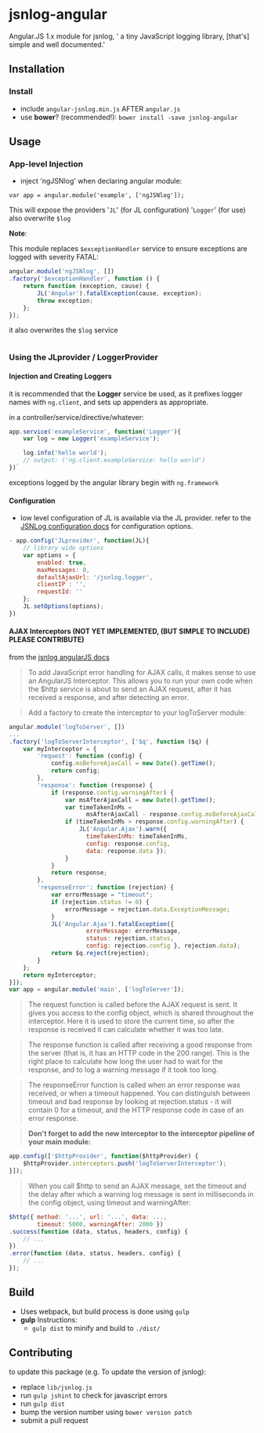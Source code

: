 # jsnlog-angular
Angular.JS 1.x module for jsnlog, ' a tiny JavaScript logging library, [that's] simple and well documented.'


## Installation 
### Install
- include `angular-jsnlog.min.js` AFTER `angular.js`
- use **bower**? (recommended!): `bower install -save jsnlog-angular`

## Usage 
### App-level Injection
- inject 'ngJSNlog' when declaring angular module: 
``` 
var app = angular.module('example', ['ngJSNlog']);
```

This will expose the providers '`JL`' (for JL configuration) '`Logger`' (for use) also overwrite `$log`

**Note**:

This module replaces `$exceptionHandler` service to ensure exceptions are logged with severity FATAL:
```javascript
angular.module('ngJSNlog', [])
.factory('$exceptionHandler', function () {
    return function (exception, cause) {
        JL('Angular').fatalException(cause, exception);
        throw exception;
    };
});
```

it also overwrites the `$log` service 

```javascript 

```

### Using the JLprovider / LoggerProvider 
#### Injection and Creating Loggers 
it is recommended that the **Logger** service be used, as it prefixes logger names with `ng.client`, and sets up appenders as appropriate.

in a controller/service/directive/whatever: 
```javascript 
app.service('exampleService', function('Logger'){
    var log = new Logger('exampleService');

    log.info('hello world');
    // output: ('ng.client.exampleService: hello world')
})`
```

exceptions logged by the angular library begin with `ng.framework`


#### Configuration 
- low level configuration of JL is available via the JL provider. refer to the [JSNLog configuration docs](http://js.jsnlog.com/Documentation/JSNLogJs/JL/SetOptions) for configuration options.

```javascript
- app.config('JLprovider', function(JL){
    // library wide options 
    var options = {
        enabled: true,
        maxMessages: 0,
        defaultAjaxUrl: '/jsnlog.logger',
        clientIP : '',
        requestId: ''
    };
    JL.setOptions(options);
})
```

#### AJAX Interceptors (NOT YET IMPLEMENTED, (BUT SIMPLE TO INCLUDE) PLEASE CONTRIBUTE)
from the [jsnlog angularJS docs](http://js.jsnlog.com/Documentation/GetStartedLogging/AngularJsErrorHandling)

>To add JavaScript error handling for AJAX calls, it makes sense to use an AngularJS Interceptor. This allows you to run your own code when the $http service is about to send an AJAX request, after it has received a response, and after detecting an error.

>Add a factory to create the interceptor to your logToServer module:

```javascript
angular.module('logToServer', [])
...
.factory('logToServerInterceptor', ['$q', function ($q) {
    var myInterceptor = {
        'request': function (config) {
            config.msBeforeAjaxCall = new Date().getTime();
            return config;
        },
        'response': function (response) {
            if (response.config.warningAfter) {
                var msAfterAjaxCall = new Date().getTime();
                var timeTakenInMs = 
                      msAfterAjaxCall - response.config.msBeforeAjaxCall;
                if (timeTakenInMs > response.config.warningAfter) {
                    JL('Angular.Ajax').warn({ 
                      timeTakenInMs: timeTakenInMs, 
                      config: response.config, 
                      data: response.data });
                }
            }
            return response;
        },
        'responseError': function (rejection) {
            var errorMessage = "timeout";
            if (rejection.status != 0) {
                errorMessage = rejection.data.ExceptionMessage;
            }
            JL('Angular.Ajax').fatalException({ 
                      errorMessage: errorMessage, 
                      status: rejection.status, 
                      config: rejection.config }, rejection.data);
            return $q.reject(rejection);
        }
    };
    return myInterceptor;
}]);
var app = angular.module('main', ['logToServer']);
```

>The request function is called before the AJAX request is sent. It gives you access to the config object, which is shared throughout the interceptor. Here it is used to store the current time, so after the response is received it can calculate whether it was too late.

> The response function is called after receiving a good response from the server (that is, it has an HTTP code in the 200 range). This is the right place to calculate how long the user had to wait for the response, and to log a warning message if it took too long.

>The responseError function is called when an error response was received, or when a timeout happened. You can distinguish between timeout and bad response by looking at rejection.status - it will contain 0 for a timeout, and the HTTP response code in case of an error response.

>**Don't forget to add the new interceptor to the interceptor pipeline of your main module:**

```javascript
app.config(['$httpProvider', function($httpProvider) {
    $httpProvider.interceptors.push('logToServerInterceptor');
}]);
```

>When you call $http to send an AJAX message, set the timeout and the delay after which a warning log message is sent in milliseconds in the config object, using timeout and warningAfter:

```javascript
$http({ method: '...', url: '...', data: ..., 
        timeout: 5000, warningAfter: 2000 })
.success(function (data, status, headers, config) {
    // ...
})
.error(function (data, status, headers, config) {
    // ...
});
```

## Build
- Uses webpack, but build process is done using `gulp`
- **gulp** Instructions:
    + `gulp dist` to minify and build to `./dist/`

## Contributing 
to update this package (e.g. To update the version of jsnlog):
- replace `lib/jsnlog.js`
- run `gulp jshint` to check for javascript errors
- run `gulp dist`
- bump the version number using `bower version patch`
- submit a pull request 
